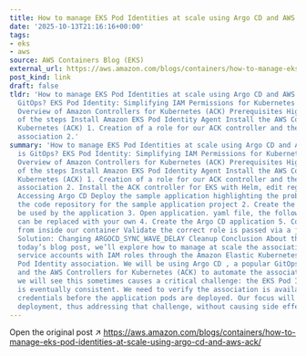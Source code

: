 ```yaml
---
title: How to manage EKS Pod Identities at scale using Argo CD and AWS ACK
date: '2025-10-13T21:16:16+00:00'
tags:
- eks
- aws
source: AWS Containers Blog (EKS)
external_url: https://aws.amazon.com/blogs/containers/how-to-manage-eks-pod-identities-at-scale-using-argo-cd-and-aws-ack/
post_kind: link
draft: false
tldr: 'How to manage EKS Pod Identities at scale using Argo CD and AWS ACK What is
  GitOps? EKS Pod Identity: Simplifying IAM Permissions for Kubernetes Applications
  Overview of Amazon Controllers for Kubernetes (ACK) Prerequisites High-level overview
  of the steps Install Amazon EKS Pod Identity Agent Install the AWS Controllers for
  Kubernetes (ACK) 1. Creation of a role for our ACK controller and the EKS Pod Identity
  association 2.'
summary: 'How to manage EKS Pod Identities at scale using Argo CD and AWS ACK What
  is GitOps? EKS Pod Identity: Simplifying IAM Permissions for Kubernetes Applications
  Overview of Amazon Controllers for Kubernetes (ACK) Prerequisites High-level overview
  of the steps Install Amazon EKS Pod Identity Agent Install the AWS Controllers for
  Kubernetes (ACK) 1. Creation of a role for our ACK controller and the EKS Pod Identity
  association 2. Install the ACK controller for EKS with Helm, edit region as needed
  Accessing Argo CD Deploy the sample application highlighting the problem 1. Clone
  the code repository for the sample application project 2. Create the IAM role to
  be used by the application 3. Open application. yaml file, the following parameters
  can be replaced with your own 4. Create the Argo CD application 5. Confirm the role
  from inside our container Validate the correct role is passed via a job Alternative
  Solution: Changing ARGOCD_SYNC_WAVE_DELAY Cleanup Conclusion About the authors In
  today’s blog post, we’ll explore how to manage at scale the association of Kubernetes
  service accounts with IAM roles through the Amazon Elastic Kubernetes Service (EKS)
  Pod Identity association. We will be using Argo CD , a popular GitOps delivery tool,
  and the AWS Controllers for Kubernetes (ACK) to automate the association, but as
  we will see this sometimes causes a critical challenge: the EKS Pod Identity API
  is eventually consistent. We need to verify the association is available for the
  credentials before the application pods are deployed. Our focus will be on correct
  deployment, thus addressing that challenge, without causing side effects.'
---
```

Open the original post ↗ https://aws.amazon.com/blogs/containers/how-to-manage-eks-pod-identities-at-scale-using-argo-cd-and-aws-ack/
